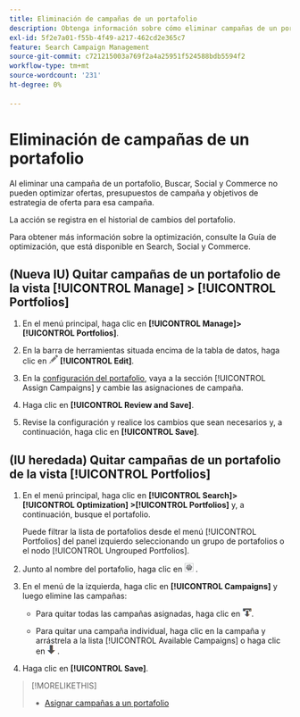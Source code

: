 ```yaml
---
title: Eliminación de campañas de un portafolio
description: Obtenga información sobre cómo eliminar campañas de un portafolio.
exl-id: 5f2e7a01-f55b-4f49-a217-462cd2e365c7
feature: Search Campaign Management
source-git-commit: c721215003a769f2a4a25951f524588bdb5594f2
workflow-type: tm+mt
source-wordcount: '231'
ht-degree: 0%

---
```


# Eliminación de campañas de un portafolio

Al eliminar una campaña de un portafolio, Buscar, Social y Commerce no pueden optimizar ofertas, presupuestos de campaña y objetivos de estrategia de oferta para esa campaña.

La acción se registra en el historial de cambios del portafolio.

Para obtener más información sobre la optimización, consulte la Guía de optimización, que está disponible en Search, Social y Commerce.

## (Nueva IU) Quitar campañas de un portafolio de la vista [!UICONTROL Manage] > [!UICONTROL Portfolios]

1. En el menú principal, haga clic en **[!UICONTROL Manage]>[!UICONTROL Portfolios]**.

1. En la barra de herramientas situada encima de la tabla de datos, haga clic en ![Editar](/help/search-social-commerce/assets/edit.png "Editar") **[!UICONTROL Edit]**.

1. En la [configuración del portafolio](/help/search-social-commerce/beta-ui/manage/portfolios/portfolio-settings.md), vaya a la sección [!UICONTROL Assign Campaigns] y cambie las asignaciones de campaña.

1. Haga clic en **[!UICONTROL Review and Save]**.

1. Revise la configuración y realice los cambios que sean necesarios y, a continuación, haga clic en **[!UICONTROL Save]**.

## (IU heredada) Quitar campañas de un portafolio de la vista [!UICONTROL Portfolios]

1. En el menú principal, haga clic en **[!UICONTROL Search]> [!UICONTROL Optimization] >[!UICONTROL Portfolios]** y, a continuación, busque el portafolio.

   Puede filtrar la lista de portafolios desde el menú [!UICONTROL Portfolios] del panel izquierdo seleccionando un grupo de portafolios o el nodo [!UICONTROL Ungrouped Portfolios].

1. Junto al nombre del portafolio, haga clic en ![botón Ver/editar configuración](/help/search-social-commerce/assets/settings.png "botón Ver/editar configuración") .

1. En el menú de la izquierda, haga clic en **[!UICONTROL Campaigns]** y luego elimine las campañas:

   * Para quitar todas las campañas asignadas, haga clic en ![Quitar todas las campañas del portafolio](/help/search-social-commerce/assets/arrow-remove-all.png "Quitar todas las campañas del portafolio").

   * Para quitar una campaña individual, haga clic en la campaña y arrástrela a la lista [!UICONTROL Available Campaigns] o haga clic en ![Quitar campaña del portafolio](/help/search-social-commerce/assets/arrow-remove.png "Quitar campaña del portafolio") .

1. Haga clic en **[!UICONTROL Save]**.

>[!MORELIKETHIS]
>
>* [Asignar campañas a un portafolio](/help/search-social-commerce/campaign-management/campaign-assign-to-portfolio.md)
